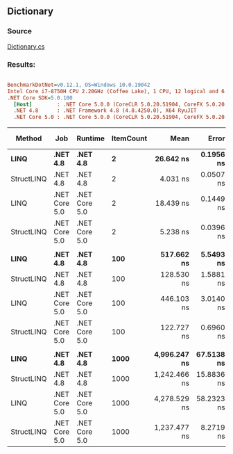 ﻿## Dictionary

### Source
[Dictionary.cs](../../src/StructLinq.Benchmark/Dictionary.cs)

### Results:
``` ini

BenchmarkDotNet=v0.12.1, OS=Windows 10.0.19042
Intel Core i7-8750H CPU 2.20GHz (Coffee Lake), 1 CPU, 12 logical and 6 physical cores
.NET Core SDK=5.0.100
  [Host]        : .NET Core 5.0.0 (CoreCLR 5.0.20.51904, CoreFX 5.0.20.51904), X64 RyuJIT
  .NET 4.8      : .NET Framework 4.8 (4.8.4250.0), X64 RyuJIT
  .NET Core 5.0 : .NET Core 5.0.0 (CoreCLR 5.0.20.51904, CoreFX 5.0.20.51904), X64 RyuJIT


```
|     Method |           Job |       Runtime | ItemCount |         Mean |      Error |     StdDev | Ratio | RatioSD | Code Size | Gen 0 | Gen 1 | Gen 2 | Allocated |
|----------- |-------------- |-------------- |---------- |-------------:|-----------:|-----------:|------:|--------:|----------:|------:|------:|------:|----------:|
|       **LINQ** |      **.NET 4.8** |      **.NET 4.8** |         **2** |    **26.642 ns** |  **0.1956 ns** |  **0.1830 ns** |  **1.00** |    **0.00** |    **1322 B** |     **-** |     **-** |     **-** |         **-** |
| StructLINQ |      .NET 4.8 |      .NET 4.8 |         2 |     4.031 ns |  0.0507 ns |  0.0474 ns |  0.15 |    0.00 |     129 B |     - |     - |     - |         - |
|       LINQ | .NET Core 5.0 | .NET Core 5.0 |         2 |    18.439 ns |  0.1449 ns |  0.1355 ns |  0.69 |    0.01 |     348 B |     - |     - |     - |         - |
| StructLINQ | .NET Core 5.0 | .NET Core 5.0 |         2 |     5.238 ns |  0.0396 ns |  0.0370 ns |  0.20 |    0.00 |     125 B |     - |     - |     - |         - |
|            |               |               |           |              |            |            |       |         |           |       |       |       |           |
|       **LINQ** |      **.NET 4.8** |      **.NET 4.8** |       **100** |   **517.662 ns** |  **5.5493 ns** |  **5.1908 ns** |  **1.00** |    **0.00** |    **1322 B** |     **-** |     **-** |     **-** |         **-** |
| StructLINQ |      .NET 4.8 |      .NET 4.8 |       100 |   128.530 ns |  1.5881 ns |  1.4855 ns |  0.25 |    0.00 |     129 B |     - |     - |     - |         - |
|       LINQ | .NET Core 5.0 | .NET Core 5.0 |       100 |   446.103 ns |  3.0140 ns |  2.6718 ns |  0.86 |    0.01 |     348 B |     - |     - |     - |         - |
| StructLINQ | .NET Core 5.0 | .NET Core 5.0 |       100 |   122.727 ns |  0.6960 ns |  0.6510 ns |  0.24 |    0.00 |     125 B |     - |     - |     - |         - |
|            |               |               |           |              |            |            |       |         |           |       |       |       |           |
|       **LINQ** |      **.NET 4.8** |      **.NET 4.8** |      **1000** | **4,996.247 ns** | **67.5138 ns** | **63.1524 ns** |  **1.00** |    **0.00** |    **1322 B** |     **-** |     **-** |     **-** |         **-** |
| StructLINQ |      .NET 4.8 |      .NET 4.8 |      1000 | 1,242.466 ns | 15.8836 ns | 14.0804 ns |  0.25 |    0.00 |     129 B |     - |     - |     - |         - |
|       LINQ | .NET Core 5.0 | .NET Core 5.0 |      1000 | 4,278.529 ns | 58.2323 ns | 54.4706 ns |  0.86 |    0.02 |     348 B |     - |     - |     - |         - |
| StructLINQ | .NET Core 5.0 | .NET Core 5.0 |      1000 | 1,237.477 ns |  8.2719 ns |  6.9074 ns |  0.25 |    0.00 |     125 B |     - |     - |     - |         - |
